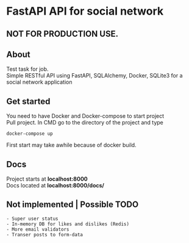 # FastAPI API for social network

## NOT FOR PRODUCTION USE.

## About
Test task for job.\
Simple RESTful API using FastAPI, SQLAlchemy, Docker, SQLite3 for a social network application

## Get started
You need to have Docker and Docker-compose to start project\
Pull project. In CMD go to the directory of the project and type
```
docker-compose up
```
First start may take awhile because of docker build.

## Docs
Project starts at **localhost:8000**\
Docs located at **localhost:8000/docs/**

## Not implemented | Possible TODO
```
- Super user status
- In-memory DB for likes and dislikes (Redis)
- More email validators
- Transer posts to form-data
```